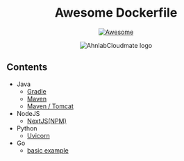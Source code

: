 <div align="center">

# Awesome Dockerfile

[![Awesome](https://awesome.re/badge.svg)](https://awesome.re)

![AhnlabCloudmate logo](https://avatars.githubusercontent.com/u/69299682?s=200&v=4)

</div>

## Contents

- Java
  - [Gradle](./java/gradle.dockerfile)
  - [Maven](./java/maven.dockerfile)
  - [Maven / Tomcat](./java/maven-tomcat.dockerfile)
- NodeJS
  - [NextJS(NPM)](./nodejs/nextjs.dockerfile)
- Python
  - [Uvicorn](./python/uvicorn.dockerfile)
- Go
  - [basic example](./go/basic.dockerfile)
